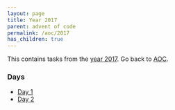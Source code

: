 ```yaml
---
layout: page
title: Year 2017
parent: advent of code
permalink: /aoc/2017
has_children: true
---
```


This contains tasks from the [year 2017](https://adventofcode.com/2017). Go back to [AOC](/aoc/).

### Days

- [Day 1](/aoc/2017/1/)
- [Day 2](/aoc/2017/2/)

